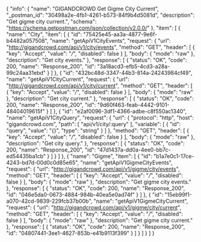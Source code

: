 {
  "info": {
    "name": "GIGANDCROWD Get Gigme City Current",
    "_postman_id": "30498a2e-4fb1-4261-b573-84f9b4d5081d",
    "description": "Get gigme city current.",
    "schema": "https://schema.getpostman.com/json/collection/v2.0.0/"
  },
  "item": [
    {
      "name": "City",
      "item": [
        {
          "id": "75425e45-aa3a-4877-9e6f-b4482a057508",
          "name": "getApiV1CityEvents",
          "request": {
            "url": "http://gigandcrowd.com/api/v1/city/events",
            "method": "GET",
            "header": [
              {
                "key": "Accept",
                "value": "*/*",
                "disabled": false
              }
            ],
            "body": {
              "mode": "raw"
            },
            "description": "Get city events."
          },
          "response": [
            {
              "status": "OK",
              "code": 200,
              "name": "Response_200",
              "id": "3a18acd3-efb5-4cd3-a28a-99c24aa31ebd"
            }
          ]
        },
        {
          "id": "432bc48d-3347-44b3-814a-24243984cf49",
          "name": "getApiV1CityCurrent",
          "request": {
            "url": "http://gigandcrowd.com/api/v1/city/current",
            "method": "GET",
            "header": [
              {
                "key": "Accept",
                "value": "*/*",
                "disabled": false
              }
            ],
            "body": {
              "mode": "raw"
            },
            "description": "Get city current."
          },
          "response": [
            {
              "status": "OK",
              "code": 200,
              "name": "Response_200",
              "id": "9d60f463-feab-4442-9101-48404019615f"
            }
          ]
        },
        {
          "id": "e2af0096-3df1-4366-adbe-c8f550ac1340",
          "name": "getApiV1CityQuery",
          "request": {
            "url": {
              "protocol": "http",
              "host": "gigandcrowd.com",
              "path": [
                "api/v1/city/:query"
              ],
              "variable": [
                {
                  "id": "query",
                  "value": "{}",
                  "type": "string"
                }
              ]
            },
            "method": "GET",
            "header": [
              {
                "key": "Accept",
                "value": "*/*",
                "disabled": false
              }
            ],
            "body": {
              "mode": "raw"
            },
            "description": "Get city query."
          },
          "response": [
            {
              "status": "OK",
              "code": 200,
              "name": "Response_200",
              "id": "47d1437a-dd0a-4ee0-bb7c-ed54435ba1cb"
            }
          ]
        }
      ]
    },
    {
      "name": "Gigme",
      "item": [
        {
          "id": "b1a7e0c1-17ce-4243-bd7d-00d0c0d85e65",
          "name": "getApiV1GigmeCityEvents",
          "request": {
            "url": "http://gigandcrowd.com/api/v1/gigme/city/events",
            "method": "GET",
            "header": [
              {
                "key": "Accept",
                "value": "*/*",
                "disabled": false
              }
            ],
            "body": {
              "mode": "raw"
            },
            "description": "Get gigme city events."
          },
          "response": [
            {
              "status": "OK",
              "code": 200,
              "name": "Response_200",
              "id": "046e5da0-0673-4884-984b-40ea5e0ad74f"
            }
          ]
        },
        {
          "id": "15eb99f1-a070-42cd-9839-229fcb37b00b",
          "name": "getApiV1GigmeCityCurrent",
          "request": {
            "url": "http://gigandcrowd.com/api/v1/gigme/city/current",
            "method": "GET",
            "header": [
              {
                "key": "Accept",
                "value": "*/*",
                "disabled": false
              }
            ],
            "body": {
              "mode": "raw"
            },
            "description": "Get gigme city current."
          },
          "response": [
            {
              "status": "OK",
              "code": 200,
              "name": "Response_200",
              "id": "04807441-3ee1-4627-853b-e41b9113f399"
            }
          ]
        }
      ]
    }
  ]
}